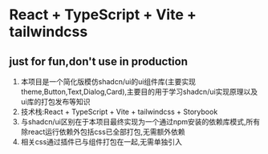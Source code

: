 # React + TypeScript + Vite + tailwindcss
## just for fun,don't use in production
1. 本项目是一个简化版模仿shadcn/ui的ui组件库(主要实现theme,Button,Text,Dialog,Card),主要目的用于学习shadcn/ui实现原理以及ui库的打包发布等知识
2. 技术栈:React + TypeScript + Vite + tailwindcss + Storybook
3. 与shadcn/ui区别在于本项目最终实现为一个通过npm安装的依赖库模式,所有除react运行依赖外包括css已全部打包,无需额外依赖
4. 相关css通过插件已与组件打包在一起,无需单独引入
